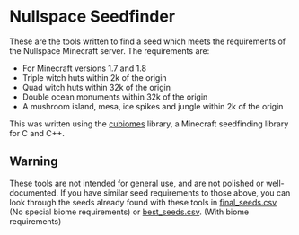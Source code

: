 # Nullspace Seedfinder
These are the tools written to find a seed which meets the requirements of the Nullspace Minecraft server. The requirements are:
- For Minecraft versions 1.7 and 1.8
- Triple witch huts within 2k of the origin
- Quad witch huts within 32k of the origin
- Double ocean monuments within 32k of the origin
- A mushroom island, mesa, ice spikes and jungle within 2k of the origin

This was written using the [cubiomes](https://github.com/Cubitect/cubiomes) library, a Minecraft seedfinding library for C and C++.

## Warning
These tools are not intended for general use, and are not polished or well-documented. If you have similar seed requirements to those above, you can look through the seeds already found with these tools in [final_seeds.csv](https://github.com/Pineapplecake/nullspace-seedfinder/blob/master/seeds/final_seeds.csv) (No special biome requirements) or [best_seeds.csv](https://github.com/Pineapplecake/nullspace-seedfinder/blob/master/seeds/best_seeds.csv). (With biome requirements)
